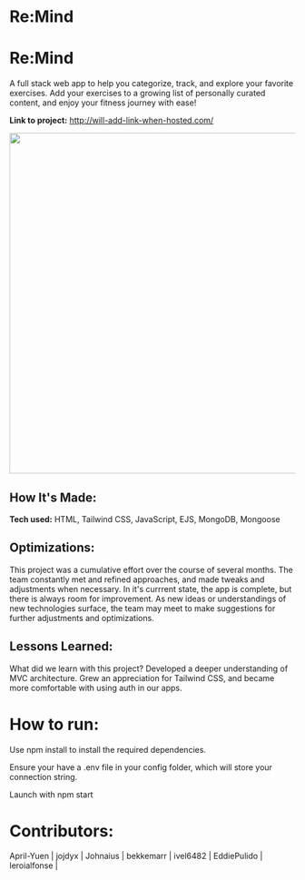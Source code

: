 # Re:Mind

# Re:Mind 
A full stack web app to  help you categorize, track, and explore your favorite exercises. Add your exercises to a growing list of personally curated content, and enjoy your fitness journey with ease!


**Link to project:** http://will-add-link-when-hosted.com/

<!-- ![alt tag](http://placecorgi.com/1200/650) -->

<!-- ![alt tag](https://github.com/leroialfonse/Remind/blob/BrandonCurrent/Untitled%20video.gif) -->
<img src="https://github.com/leroialfonse/Remind/blob/BrandonCurrent/Untitled%20video.gif" width="600"  />

## How It's Made:

**Tech used:** HTML, Tailwind CSS, JavaScript, EJS, MongoDB, Mongoose



## Optimizations:

This project was a cumulative effort over the course of several months. The team constantly met and refined approaches, and made tweaks and adjustments when necessary. In it's currrent state, the app is complete, but there is always room for improvement. As new ideas or understandings of new technologies surface, the team may meet to make suggestions for further adjustments and optimizations. 


## Lessons Learned:

What did we learn with this project? Developed a deeper understanding of MVC architecture. Grew an appreciation for Tailwind CSS, and became more comfortable with using auth in our apps.


# How to run:

Use npm install to install the required dependencies.

Ensure your have a .env file in your config folder, which will store your connection string.

Launch with  npm start


# Contributors: 

April-Yuen |
jojdyx | 
Johnaius |
bekkemarr | 
ivel6482 |
EddiePulido |
leroialfonse |
    


